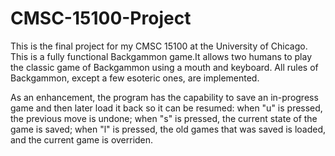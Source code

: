 # CMSC-15100-Project

This is the final project for my CMSC 15100 at the University of Chicago. This is a fully functional Backgammon game.It allows two humans to play the classic game of Backgammon using a mouth and keyboard. All rules of Backgammon, except a few esoteric ones, are implemented. 

As an enhancement, the program has the capability to save an in-progress game and then later load it back so it can be resumed:
when "u" is pressed, the previous move is undone;
when "s" is pressed, the current state of the game is saved;
when "l" is pressed, the old games that was saved is loaded, and the current game is overriden.

